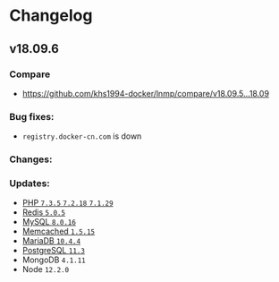 # Changelog

## v18.09.6

### Compare

* https://github.com/khs1994-docker/lnmp/compare/v18.09.5...18.09

### Bug fixes:

* `registry.docker-cn.com` is down

### Changes:

### Updates:

* [PHP `7.3.5` `7.2.18` `7.1.29`](https://www.php.net/ChangeLog-7.php#7.3.5)
* [Redis `5.0.5`](https://raw.githubusercontent.com/antirez/redis/5.0/00-RELEASENOTES)
* [MySQL `8.0.16`](https://dev.mysql.com/doc/relnotes/mysql/8.0/en/news-8-0-16.html)
* [Memcached `1.5.15`](https://github.com/memcached/memcached/wiki/ReleaseNotes1514)
* [MariaDB `10.4.4`](https://mariadb.com/kb/en/library/mariadb-1044-release-notes/)
* [PostgreSQL `11.3`](https://www.postgresql.org/about/news/1939/)
* MongoDB `4.1.11`
* Node `12.2.0`
